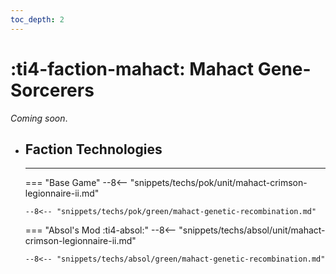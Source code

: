 ```yaml
---
toc_depth: 2
---
```


# :ti4-faction-mahact: Mahact Gene-Sorcerers

_Coming soon_.

<div class="grid cards" markdown>

-   ## __Faction Technologies__

    ---
    === "Base Game"
        --8<-- "snippets/techs/pok/unit/mahact-crimson-legionnaire-ii.md"

        --8<-- "snippets/techs/pok/green/mahact-genetic-recombination.md"

    === "Absol's Mod :ti4-absol:"
        --8<-- "snippets/techs/absol/unit/mahact-crimson-legionnaire-ii.md"

        --8<-- "snippets/techs/absol/green/mahact-genetic-recombination.md"

</div>